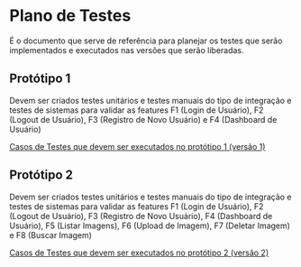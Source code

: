 # Plano de Testes

É o documento que serve de referência para planejar os testes que serão implementados e executados nas versões que serão liberadas. 

## Protótipo 1

Devem ser criados testes unitários e testes manuais do tipo de integração e testes de sistemas para validar as features F1 (Login de Usuário), F2 (Logout de Usuário), F3 (Registro de Novo Usuário) e F4 (Dashboard de Usuário)

[Casos de Testes que devem ser executados no protótipo 1 (versão 1)](https://github.com/my-prototypes/tflk/blob/main/docs/testes_prototipo1.csv)

## Protótipo 2

Devem ser criados testes unitários e testes manuais do tipo de integração e testes de sistemas para validar as features F1 (Login de Usuário), F2 (Logout de Usuário), F3 (Registro de Novo Usuário), F4 (Dashboard de Usuário), F5 (Listar Imagens), F6 (Upload de Imagem), F7 (Deletar Imagem) e F8 (Buscar Imagem)

[Casos de Testes que devem ser executados no protótipo 2 (versão 2)](https://github.com/my-prototypes/tflk/blob/main/docs/testes_prototipo2.csv)
